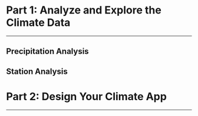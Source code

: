 # Part 1: Analyze and Explore the Climate Data #
________________________________________________

  ## Precipitation Analysis ##

  ## Station Analysis ##

# Part 2: Design Your Climate App #
___________________________________
